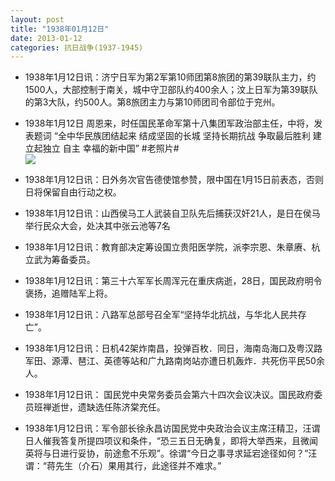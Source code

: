 ```yaml
---
layout: post
title: "1938年01月12日"
date: 2013-01-12
categories: 抗日战争(1937-1945)
---
```


<meta name="referrer" content="no-referrer" />

- 1938年1月12日讯：济宁日军为第2军第10师团第8旅团的第39联队主力，约1500人，大部控制于南关，城中守卫部队约400余人；汶上日军为第39联队的第3大队，约500人。第8旅团主力与第10师团司令部位于兖州。 

- 1938年1月12日  周恩来，时任国民革命军第十八集团军政治部主任，中将，发表题词 “全中华民族团结起来 结成坚固的长城 坚持长期抗战 争取最后胜利 建立起独立 自主 幸福的新中国” #老照片# <br/><img src="https://ww4.sinaimg.cn/large/aca367d8jw1e0qsj1d8ynj.jpg" />

- 1938年1月12日讯：日外务次官告德使馆参赞，限中国在1月15日前表态，否则日将保留自由行动之权。 

- 1938年1月12日讯：山西侯马工人武装自卫队先后捕获汉奸21人，是日在侯马举行民众大会，处决其中张云池等7名 

- 1938年1月12日讯：教育部决定筹设国立贵阳医学院，派李宗恩、朱章赓、杭立武为筹备委员。 

- 1938年1月12日讯：第三十六军军长周浑元在重庆病逝，28日，国民政府明令褒扬，追赠陆军上将。 

- 1938年1月12日讯：八路军总部号召全军“坚持华北抗战，与华北人民共存亡”。 

- 1938年1月12日讯：日机42架炸南昌，投弹百枚．同日，海南岛海口及粤汉路军田、源潭、琶江、英德等站和广九路南岗站亦遭日机轰炸．共死伤平民50余人。 

- 1938年1月12日讯： 国民党中央常务委员会第六十四次会议决议。国民政府委员班禅逝世，遗缺选任陈济棠充任。 

- 1938年1月12日讯：军令部长徐永昌访国民党中央政治会议主席汪精卫，汪谓日人催我答复所提四项议和条件，“恐三五日无确复，即将大举西来，且微闻英将与日进行妥协，前途愈不乐观”。徐谓“今日之事寻求延宕途径如何？”汪谓：“蒋先生（介石）果用其行，此途径并不难求。” 

